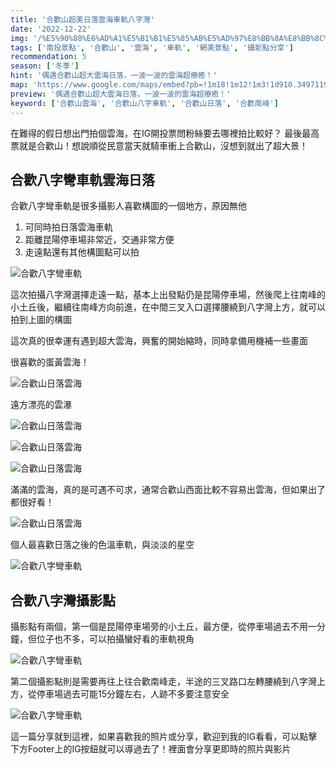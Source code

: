 ```yaml
---
title: '合歡山超美日落雲海車軌八字灣'
date: '2022-12-22'
img: '/%E5%90%88%E6%AD%A1%E5%B1%B1%E5%85%AB%E5%AD%97%E8%BB%8A%E8%BB%8C%E9%9B%B2%E6%B5%B7/2022-12-10_165651__DSC1890_59Cyy9Bxl.jpg'
tags: ['南投景點', '合歡山', '雲海', '車軌', '網美景點', '攝影點分享']
recommendation: 5
season: ['冬季']
hint: '偶遇合歡山超大雲海日落，一波一波的雲海超療癒！' 
map: 'https://www.google.com/maps/embed?pb=!1m18!1m12!1m3!1d910.3497119846995!2d121.2696545902257!3d24.122627328031133!2m3!1f0!2f0!3f0!3m2!1i1024!2i768!4f13.1!3m3!1m2!1s0x3468c25555555555%3A0xfdcae7f7fa2a0f02!2z5piG6Zm95YGc6LuK5aC0!5e0!3m2!1szh-TW!2stw!4v1671680059363!5m2!1szh-TW!2stw'
preview: '偶遇合歡山超大雲海日落，一波一波的雲海超療癒！'
keyword: ['合歡山雲海', '合歡山八字車軌', '合歡山日落', '合歡南峰']
---
```


在難得的假日想出門拍個雲海，在IG開投票問粉絲要去哪裡拍比較好？ 最後最高票就是合歡山！想說順從民意當天就騎車衝上合歡山，沒想到就出了超大景！

## 合歡八字彎車軌雲海日落
合歡八字彎車軌是很多攝影人喜歡構圖的一個地方，原因無他
1. 可同時拍日落雲海車軌
2. 距離昆陽停車場非常近，交通非常方便
3. 走遠點還有其他構圖點可以拍

![合歡八字彎車軌](https://ik.imagekit.io/vicharm/%E5%90%88%E6%AD%A1%E5%B1%B1%E5%85%AB%E5%AD%97%E8%BB%8A%E8%BB%8C%E9%9B%B2%E6%B5%B7/2022-12-10_165651__DSC1890_59Cyy9Bxl.jpg?tr=w-1024)

這次拍攝八字灣選擇走遠一點，基本上出發點仍是昆陽停車場，然後爬上往南峰的小土丘後，繼續往南峰方向前進，在中間三叉入口選擇腰繞到八字灣上方，就可以拍到上圖的構圖

這次真的很幸運有遇到超大雲海，興奮的開始縮時，同時拿備用機補一些畫面


很喜歡的蛋黃雲海！

![合歡山日落雲海](https://ik.imagekit.io/vicharm/%E5%90%88%E6%AD%A1%E5%B1%B1%E5%85%AB%E5%AD%97%E8%BB%8A%E8%BB%8C%E9%9B%B2%E6%B5%B7/_DSC0131_MxdhvGvgl.jpg?tr=h-1024)

遠方漂亮的雲瀑

![合歡山日落雲海](https://ik.imagekit.io/vicharm/%E5%90%88%E6%AD%A1%E5%B1%B1%E5%85%AB%E5%AD%97%E8%BB%8A%E8%BB%8C%E9%9B%B2%E6%B5%B7/_DSC0138_xmDoP7knQ.jpg?=w-1024)

![合歡山日落雲海](https://ik.imagekit.io/vicharm/%E5%90%88%E6%AD%A1%E5%B1%B1%E5%85%AB%E5%AD%97%E8%BB%8A%E8%BB%8C%E9%9B%B2%E6%B5%B7/_DSC0133_dIvVJ1E0G.jpg?tr=w-1024)

![合歡山日落雲海](https://ik.imagekit.io/vicharm/%E5%90%88%E6%AD%A1%E5%B1%B1%E5%85%AB%E5%AD%97%E8%BB%8A%E8%BB%8C%E9%9B%B2%E6%B5%B7/_DSC0140_zQyy_Jyf0.jpg?tr=h-1024)

滿滿的雲海，真的是可遇不可求，通常合歡山西面比較不容易出雲海，但如果出了都很好看！

![合歡山日落雲海](https://ik.imagekit.io/vicharm/%E5%90%88%E6%AD%A1%E5%B1%B1%E5%85%AB%E5%AD%97%E8%BB%8A%E8%BB%8C%E9%9B%B2%E6%B5%B7/_DSC0142_OCQrJ1XMi.jpg?tr=h-1024)

個人最喜歡日落之後的色溫車軌，與淡淡的星空

![合歡八字彎車軌](https://ik.imagekit.io/vicharm/%E5%90%88%E6%AD%A1%E5%B1%B1%E5%85%AB%E5%AD%97%E8%BB%8A%E8%BB%8C%E9%9B%B2%E6%B5%B7/_DSC2140_HZVFfBR6Z.jpg?tr=w-1024)


## 合歡八字灣攝影點
攝影點有兩個，第一個是昆陽停車場旁的小土丘，最方便，從停車場過去不用一分鐘，但位子也不多，可以拍攝蠻好看的車軌視角

![合歡八字彎車軌](https://ik.imagekit.io/vicharm/%E5%90%88%E6%AD%A1%E5%B1%B1%E5%85%AB%E5%AD%97%E8%BB%8A%E8%BB%8C%E9%9B%B2%E6%B5%B7/_DSC8136-HDR-%E7%B7%A8%E8%BC%AF_hywfzHtTO.jpg?tr=h-1024)

第二個攝影點則是需要再往上往合歡南峰走，半途的三叉路口左轉腰繞到八字灣上方，從停車場過去可能15分鐘左右，人跡不多要注意安全

![合歡八字彎車軌](https://ik.imagekit.io/vicharm/%E5%90%88%E6%AD%A1%E5%B1%B1%E5%85%AB%E5%AD%97%E8%BB%8A%E8%BB%8C%E9%9B%B2%E6%B5%B7/_DSC2140_HZVFfBR6Z.jpg?tr=w-1024)

這一篇分享就到這裡，如果喜歡我的照片或分享，歡迎到我的IG看看，可以點擊下方Footer上的IG按鈕就可以導過去了！裡面會分享更即時的照片與影片

